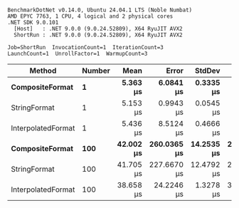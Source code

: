 ```

BenchmarkDotNet v0.14.0, Ubuntu 24.04.1 LTS (Noble Numbat)
AMD EPYC 7763, 1 CPU, 4 logical and 2 physical cores
.NET SDK 9.0.101
  [Host]   : .NET 9.0.0 (9.0.24.52809), X64 RyuJIT AVX2
  ShortRun : .NET 9.0.0 (9.0.24.52809), X64 RyuJIT AVX2

Job=ShortRun  InvocationCount=1  IterationCount=3  
LaunchCount=1  UnrollFactor=1  WarmupCount=3  

```
| Method             | Number | Mean      | Error       | StdDev     | Min       | Max       | Allocated |
|------------------- |------- |----------:|------------:|-----------:|----------:|----------:|----------:|
| **CompositeFormat**    | **1**      |  **5.363 μs** |   **6.0841 μs** |  **0.3335 μs** |  **4.979 μs** |  **5.580 μs** |     **872 B** |
| StringFormat       | 1      |  5.153 μs |   0.9943 μs |  0.0545 μs |  5.090 μs |  5.189 μs |     896 B |
| InterpolatedFormat | 1      |  5.436 μs |   8.5124 μs |  0.4666 μs |  4.899 μs |  5.731 μs |     872 B |
| **CompositeFormat**    | **100**    | **42.002 μs** | **260.0365 μs** | **14.2535 μs** | **25.719 μs** | **52.218 μs** |   **14336 B** |
| StringFormat       | 100    | 41.705 μs | 227.6670 μs | 12.4792 μs | 27.432 μs | 50.555 μs |   16736 B |
| InterpolatedFormat | 100    | 38.658 μs |  24.2246 μs |  1.3278 μs | 37.700 μs | 40.174 μs |   14336 B |
